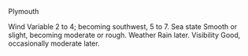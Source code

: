 
Plymouth

Wind
    Variable 2 to 4; becoming southwest, 5 to 7.
Sea state
    Smooth or slight, becoming moderate or rough.
Weather
    Rain later.
Visibility
    Good, occasionally moderate later.

